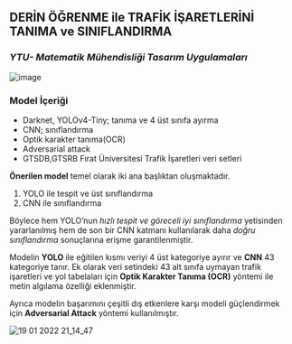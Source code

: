 ## **DERİN ÖĞRENME ile TRAFİK İŞARETLERİNİ TANIMA ve SINIFLANDIRMA**
### *YTU- Matematik Mühendisliği Tasarım Uygulamaları*

![image](https://user-images.githubusercontent.com/44377977/152046461-c97fcf3b-0715-441d-9627-a3e04edbf996.png)

### **Model İçeriği**

- Darknet, YOLOv4-Tiny; tanıma ve 4 üst sınıfa ayırma   
- CNN; sınıflandırma 
- Optik karakter tanıma(OCR) 
- Adversarial attack 
- GTSDB,GTSRB Fırat Üniversitesi Trafik İşaretleri veri setleri

**Önerilen model** temel olarak iki ana başlıktan oluşmaktadır. 
1. YOLO ile tespit ve üst sınıflandırma
2. CNN ile sınıflandırma

Böylece hem YOLO’nun *hızlı tespit ve göreceli iyi sınıflandırma* yetisinden yararlanılmış hem de son bir CNN katmanı kullanılarak daha *doğru sınıflandırma* sonuçlarına erişme garantilenmiştir. 

Modelin **YOLO** ile eğitilen kısmı veriyi 4 üst kategoriye ayırır ve **CNN** 43 kategoriye tanır. Ek olarak veri setindeki 43 alt sınıfa uymayan trafik işaretleri ve yol tabelaları için **Optik Karakter Tanıma (OCR)** yöntemi ile metin algılama özelliği eklenmiştir.

Ayrıca modelin başarımını çeşitli dış etkenlere karşı modeli güçlendirmek için **Adversarial Attack** yöntemi kullanılmıştır.

![19 01 2022 21_14_47](https://user-images.githubusercontent.com/44377977/152047955-5cbb2c6e-e57f-4315-923c-920a2992ba95.png)
